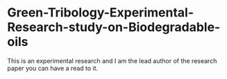 # Green-Tribology-Experimental-Research-study-on-Biodegradable-oils
This is an experimental research and I am the lead author of the research paper you can have a read to it.

